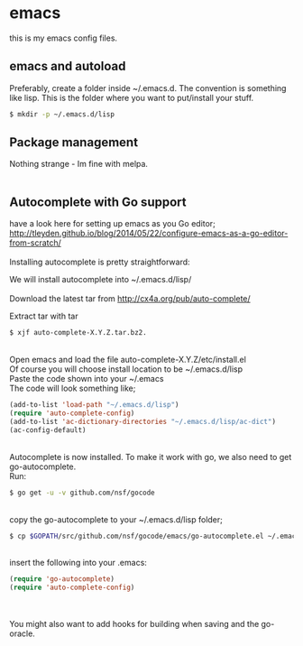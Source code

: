 # emacs
this is my emacs config files.

## emacs and autoload
Preferably, create a folder inside ~/.emacs.d. The convention is something like lisp.
This is the folder where you want to put/install your stuff.

```bash
$ mkdir -p ~/.emacs.d/lisp
```

## Package management
Nothing strange - Im fine with melpa.
<br>
<br>
## Autocomplete with Go support
have a look here for setting up emacs as you Go editor;
<br>http://tleyden.github.io/blog/2014/05/22/configure-emacs-as-a-go-editor-from-scratch/
<br>
<br>
Installing autocomplete is pretty straightforward:
<br>


We will install autocomplete into ~/.emacs.d/lisp/<br>
<br>Download the latest tar from http://cx4a.org/pub/auto-complete/

Extract tar with tar

```bash
$ xjf auto-complete-X.Y.Z.tar.bz2.
```

<br>  
 Open emacs and load the file auto-complete-X.Y.Z/etc/install.el
 <br>
Of course you will choose install location to be ~/.emacs.d/lisp<br>
Paste the code shown into your ~/.emacs<br>
The code will look something like;<br>

```lisp
(add-to-list 'load-path "~/.emacs.d/lisp")
(require 'auto-complete-config)
(add-to-list 'ac-dictionary-directories "~/.emacs.d/lisp/ac-dict")
(ac-config-default)
```

<br>
Autocomplete is now installed. To make it work with go, we also need to get go-autocomplete.
<br>
Run:<br>


```bash
$ go get -u -v github.com/nsf/gocode
```

<br>
copy the go-autocomplete to your ~/.emacs.d/lisp folder;

```bash
$ cp $GOPATH/src/github.com/nsf/gocode/emacs/go-autocomplete.el ~/.emacs.d/lisp
```
	  
<br>
insert the following into your .emacs:
<br>

```lisp
(require 'go-autocomplete)
(require 'auto-complete-config)
```
<br>
<br>
You might also want to add hooks for building when saving and the go-oracle.
